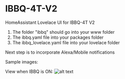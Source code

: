 # IBBQ-4T-V2
HomeAssistant Lovelace UI for IBBQ-4T V2

1. The folder "ibbq" should go into your www folder
2. The ibbq.yaml file into your packages folder
3. The ibbq_lovelace.yaml file into your lovelace folder

Next step is to incorporate Alexa/Mobile notifications

Sample images:

View when IBBQ is ON:
![alt text](https://github.com/[username]/[reponame]/blob/Sample-Images/Screenshot%202024-01-05%20101857.png?raw=true)
